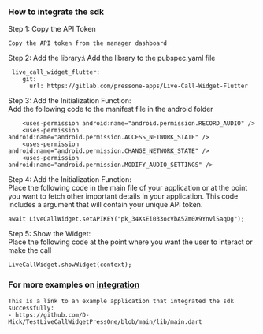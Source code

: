 ### How to integrate the sdk

Step 1: Copy the API Token

```
Copy the API token from the manager dashboard
````
   
Step 2: Add the library:\ 
Add the library to the pubspec.yaml file
```
 live_call_widget_flutter:
    git:
      url: https://gitlab.com/pressone-apps/Live-Call-Widget-Flutter
```      

Step 3: Add the Initialization Function:\
Add the following code to the manifest file in the android folder
```
    <uses-permission android:name="android.permission.RECORD_AUDIO" />
    <uses-permission android:name="android.permission.ACCESS_NETWORK_STATE" />
    <uses-permission android:name="android.permission.CHANGE_NETWORK_STATE" />
    <uses-permission android:name="android.permission.MODIFY_AUDIO_SETTINGS" />
```

Step 4: Add the Initialization Function:\
Place the following code in the main file of your application or at the point you want to fetch other important details in your application. This code includes a <String> argument that will contain your unique API token.
```
await LiveCallWidget.setAPIKEY("pk_34XsEi033ocVbA5Zm0X9YnvlSaqDg");
```

Step 5: Show the Widget:\
Place the following code at the point where you want the user to interact or make the call
```
LiveCallWidget.showWidget(context);
```

### For more examples on [integration](https://github.com/D-Mick/TestLiveCallWidgetPressOne/blob/main/lib/main.dart)

```
This is a link to an example application that integrated the sdk successfully:
- https://github.com/D-Mick/TestLiveCallWidgetPressOne/blob/main/lib/main.dart
```


